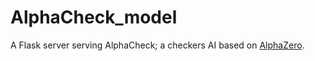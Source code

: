 # AlphaCheck_model

A Flask server serving AlphaCheck; a checkers AI based on [AlphaZero](https://arxiv.org/abs/1712.01815).
